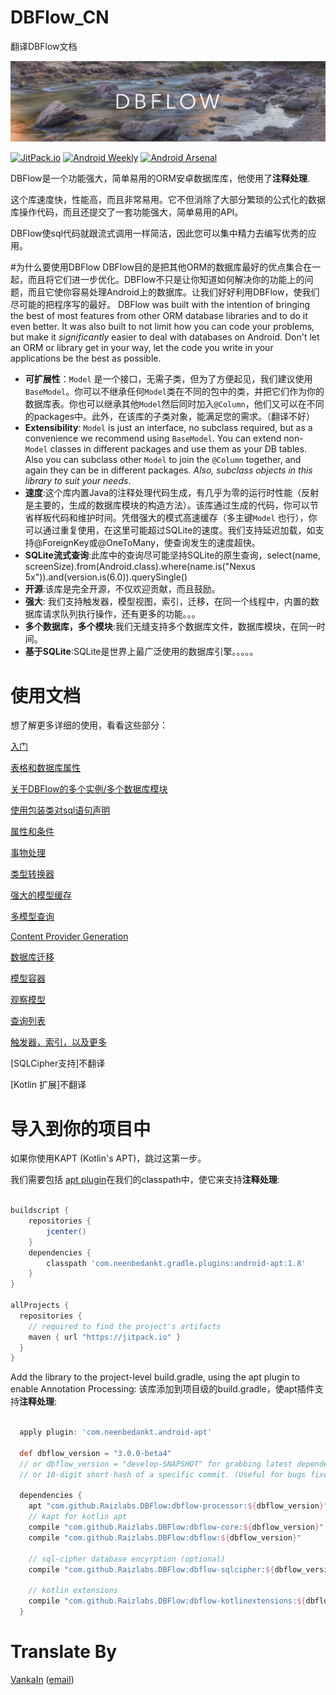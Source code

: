 # DBFlow_CN
翻译DBFlow文档


![Image](https://github.com/agrosner/DBFlow/blob/develop/dbflow_banner.png?raw=true)

[![JitPack.io](https://img.shields.io/badge/JitPack.io-3.0.0beta4-red.svg?style=flat)](https://jitpack.io/#Raizlabs/DBFlow) [![Android Weekly](http://img.shields.io/badge/Android%20Weekly-%23129-2CB3E5.svg?style=flat)](http://androidweekly.net/issues/issue-129) [![Android Arsenal](https://img.shields.io/badge/Android%20Arsenal-DBFlow-brightgreen.svg?style=flat)](https://android-arsenal.com/details/1/1134)

DBFlow是一个功能强大，简单易用的ORM安卓数据库库，他使用了**注释处理**.

这个库速度快，性能高，而且非常易用。它不但消除了大部分繁琐的公式化的数据库操作代码，而且还提交了一套功能强大，简单易用的API。

DBFlow使sql代码就跟流式调用一样简洁，因此您可以集中精力去编写优秀的应用。

#为什么要使用DBFlow
DBFlow目的是把其他ORM的数据库最好的优点集合在一起，而且将它们进一步优化。DBFlow不只是让你知道如何解决你的功能上的问题，而且它使你容易处理Android上的数据库。让我们好好利用DBFlow，使我们尽可能的把程序写的最好。
DBFlow was built with the intention of bringing the best of most features from other ORM database libraries and to do it even better. It was also built to not limit how you can code your problems, but make it _significantly_ easier to deal with databases on Android. Don't let an ORM or library get in your way, let the code you write in your applications be the best as possible.
- **可扩展性**：`Model` 是一个接口，无需子类，但为了方便起见，我们建议使用 `BaseModel`。你可以不继承任何`Model`类在不同的包中的类，并把它们作为你的数据库表。你也可以继承其他`Model`然后同时加入`@Column`，他们又可以在不同的packages中。此外，在该库的子类对象，能满足您的需求。（翻译不好）
- **Extensibility**: `Model` is just an interface, no subclass required, but as a convenience we recommend using `BaseModel`. You can extend non-`Model` classes in different packages and use them as your DB tables. Also you can subclass other `Model` to join the `@Column` together, and again they can be in different packages. _Also, subclass objects in this library to suit your needs_.
- **速度**:这个库内置Java的注释处理代码生成，有几乎为零的运行时性能（反射是主要的，生成的数据库模块的构造方法）。该库通过生成的代码，你可以节省样板代码和维护时间。凭借强大的模式高速缓存（多主键`Model` 也行），你可以通过重复使用，在这里可能超过SQLite的速度。我们支持延迟加载，如支持@ForeignKey或@OneToMany，使查询发生的速度超快。
- **SQLite流式查询**:此库中的查询尽可能坚持SQLite的原生查询，select(name, screenSize).from(Android.class).where(name.is("Nexus 5x")).and(version.is(6.0)).querySingle()
- **开源**:该库是完全开源，不仅欢迎贡献，而且鼓励。
- **强大**: 我们支持触发器，模型视图，索引，迁移，在同一个线程中，内置的数据库请求队列执行操作，还有更多的功能。。。
- **多个数据库，多个模块**:我们无缝支持多个数据库文件，数据库模块，在同一时间。
- **基于SQLite**:SQLite是世界上最广泛使用的数据库引擎。。。。。

# 使用文档
想了解更多详细的使用，看看这些部分：

[入门](usage/GettingStarted.md)

[表格和数据库属性](usage/DBStructure.md)

[关于DBFlow的多个实例/多个数据库模块](usage/DatabaseModules.md)

[使用包装类对sql语句声明](usage/SQLQuery.md)

[属性和条件](usage/Conditions.md)

[事物处理](usage/Transactions.md)

[类型转换器](usage/TypeConverters.md)

[强大的模型缓存](usage/ModelCaching.md)

[多模型查询](usage/QueryModels.md)

[Content Provider Generation](usage/ContentProviderGenerators.md)

[数据库迁移](usage/Migrations.md)

[模型容器](usage/ModelContainers.md)

[观察模型](usage/ObservableModels.md)

[查询列表](usage/TableList.md)

[触发器，索引，以及更多](usage/TriggersIndexesAndMore.md)

[SQLCipher支持]不翻译

[Kotlin 扩展]不翻译

# 导入到你的项目中
如果你使用KAPT (Kotlin's APT)，跳过这第一步。

我们需要包括 [apt plugin](https://bitbucket.org/hvisser/android-apt)在我们的classpath中，使它来支持**注释处理**:

```groovy

buildscript {
    repositories {
        jcenter()
    }
    dependencies {
        classpath 'com.neenbedankt.gradle.plugins:android-apt:1.8'
    }
}

allProjects {
  repositories {
    // required to find the project's artifacts
    maven { url "https://jitpack.io" }
  }
}
```

Add the library to the project-level build.gradle, using the apt plugin to enable Annotation Processing:
该库添加到项目级的build.gradle，使apt插件支持**注释处理**:

```groovy

  apply plugin: 'com.neenbedankt.android-apt'

  def dbflow_version = "3.0.0-beta4"
  // or dbflow_version = "develop-SNAPSHOT" for grabbing latest dependency in your project on the develop branch
  // or 10-digit short-hash of a specific commit. (Useful for bugs fixed in develop, but not in a release yet)

  dependencies {
    apt "com.github.Raizlabs.DBFlow:dbflow-processor:${dbflow_version}"
    // kapt for kotlin apt
    compile "com.github.Raizlabs.DBFlow:dbflow-core:${dbflow_version}"
    compile "com.github.Raizlabs.DBFlow:dbflow:${dbflow_version}"

    // sql-cipher database encyrption (optional)
    compile "com.github.Raizlabs.DBFlow:dbflow-sqlcipher:${dbflow_version}"

    // kotlin extensions
    compile "com.github.Raizlabs.DBFlow:dbflow-kotlinextensions:${dbflow_version}"
  }

```


# Translate By
[VankaIn](https://github.com/VankaIn) ([email](Vancouver031@gmail))
